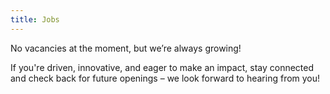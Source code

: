 ```yaml
---
title: Jobs
---
```


No vacancies at the moment, but we’re always growing!

If you're driven, innovative, and eager to make an impact, stay connected and check back for future openings – we look forward to hearing from you!
